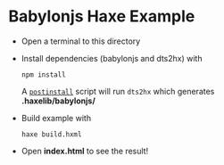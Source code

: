 # Babylonjs Haxe Example

- Open a terminal to this directory
- Install dependencies (babylonjs and dts2hx) with

	`npm install`

	A [`postinstall`](https://docs.npmjs.com/misc/scripts#examples) script will run `dts2hx` which generates **.haxelib/babylonjs/**
- Build example with

	`haxe build.hxml`
- Open **index.html** to see the result!
